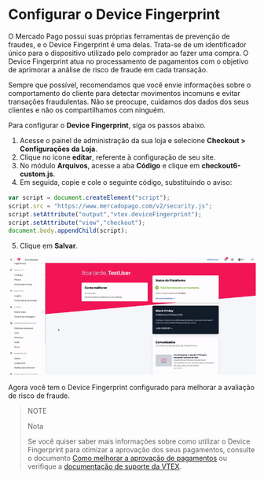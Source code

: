 # Configurar o Device Fingerprint

O Mercado Pago possui suas próprias ferramentas de prevenção de fraudes, e o Device Fingerprint é uma delas. Trata-se de um identificador único para o dispositivo utilizado pelo comprador ao fazer uma compra. O Device Fingerprint atua no processamento de pagamentos com o objetivo de aprimorar a análise de risco de fraude em cada transação. 

Sempre que possível, recomendamos que você envie informações sobre o comportamento do cliente para detectar movimentos incomuns e evitar transações fraudulentas. Não se preocupe, cuidamos dos dados dos seus clientes e não os compartilhamos com ninguém. 


Para configurar o **Device Fingerprint**, siga os passos abaixo.

1. Acesse o painel de administração da sua loja e selecione **Checkout > Configurações da Loja**.
2. Clique no ícone **editar**, referente à configuração de seu site.
3. No módulo **Arquivos**, acesse a aba **Código** e clique em **checkout6-custom.js**.
4. Em seguida, copie e cole o seguinte código, substituindo o aviso:

```javascript
var script = document.createElement("script");
script.src = "https://www.mercadopago.com/v2/security.js";
script.setAttribute("output","vtex.deviceFingerprint");
script.setAttribute("view","checkout");
document.body.appendChild(script);
```

5. Clique em **Salvar**.


![Configuração de fingerprint](/images/vtex/devicefingerprint-imagenv2-pt.gif)

Agora você tem o Device Fingerprint configurado para melhorar a avaliação de risco de fraude. 

> NOTE
>
> Nota
>
>  Se você quiser saber mais informações sobre como utilizar o Device Fingerprint para otimizar a aprovação dos seus pagamentos, consulte o documento [Como melhorar a aprovação de pagamentos](/developers/pt/docs/vtex/how-tos/payment-approval) ou verifique a [documentação de suporte da VTEX](https://help.vtex.com/tutorial/configuring-mercado-pagos-device-fingerprint--m2knP9z69HGHHBIiFq0Ga).


